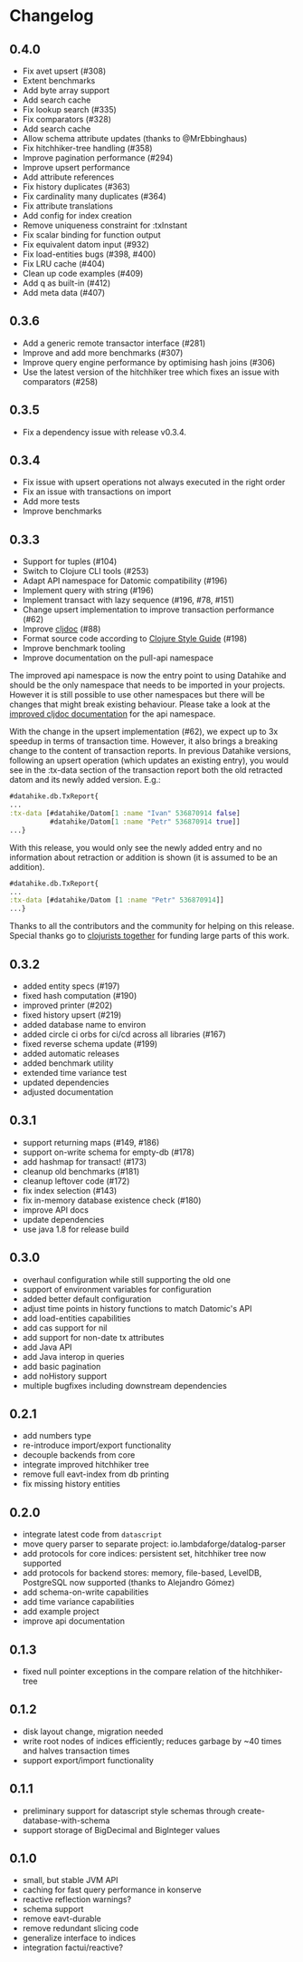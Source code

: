 # Changelog

## 0.4.0

- Fix avet upsert (#308)
- Extent benchmarks
- Add byte array support
- Add search cache
- Fix lookup search (#335)
- Fix comparators (#328)
- Add search cache
- Allow schema attribute updates (thanks to @MrEbbinghaus)
- Fix hitchhiker-tree handling (#358)
- Improve pagination performance (#294)
- Improve upsert performance
- Add attribute references
- Fix history duplicates (#363)
- Fix cardinality many duplicates (#364)
- Fix attribute translations
- Add config for index creation
- Remove uniqueness constraint for :txInstant
- Fix scalar binding for function output
- Fix equivalent datom input (#932)
- Fix load-entities bugs (#398, #400)
- Fix LRU cache (#404)
- Clean up code examples (#409)
- Add q as built-in (#412)
- Add meta data (#407)

## 0.3.6

- Add a generic remote transactor interface (#281)
- Improve and add more benchmarks (#307)
- Improve query engine performance by optimising hash joins (#306)
- Use the latest version of the hitchhiker tree which fixes an issue with comparators (#258)

## 0.3.5

- Fix a dependency issue with release v0.3.4.

## 0.3.4

- Fix issue with upsert operations not always executed in the right order
- Fix an issue with transactions on import
- Add more tests
- Improve benchmarks

## 0.3.3

- Support for tuples (#104)
- Switch to Clojure CLI tools (#253)
- Adapt API namespace for Datomic compatibility (#196)
- Implement query with string (#196)
- Implement transact with lazy sequence (#196, #78, #151)
- Change upsert implementation to improve transaction performance (#62)
- Improve [cljdoc](https://cljdoc.org/d/io.replikativ/datahike/) (#88)
- Format source code according to [Clojure Style Guide](https://github.com/bbatsov/clojure-style-guide) (#198)
- Improve benchmark tooling
- Improve documentation on the pull-api namespace

The improved api namespace is now the entry point to using Datahike and should be the only namespace that needs to be imported in your projects. However it is still possible to use other namespaces but there will be changes that might break existing behaviour. Please take a look at the [improved cljdoc documentation](https://cljdoc.org/d/io.replikativ/datahike/) for the api namespace.

With the change in the upsert implementation (#62), we expect up to 3x speedup in terms of transaction time. However, it also brings a breaking change to the content of transaction reports. In previous Datahike versions, following an upsert operation (which updates an existing entry), you would see in the :tx-data section of the transaction report both the old retracted datom and its newly added version. E.g.:

```clojure
#datahike.db.TxReport{
...
:tx-data [#datahike/Datom[1 :name "Ivan" 536870914 false]
          #datahike/Datom[1 :name "Petr" 536870914 true]]
...}
```

With this release, you would only see the newly added entry and no information about retraction or addition is shown (it is assumed to be an addition).

```clojure
#datahike.db.TxReport{
...
:tx-data [#datahike/Datom [1 :name "Petr" 536870914]]
...}
```

Thanks to all the contributors and the community for helping on this release. Special thanks go to [clojurists together](https://www.clojuriststogether.org/) for funding large parts of this work.

## 0.3.2

- added entity specs (#197)
- fixed hash computation (#190)
- improved printer (#202)
- fixed history upsert (#219)
- added database name to environ
- added circle ci orbs for ci/cd across all libraries (#167)
- fixed reverse schema update (#199)
- added automatic releases
- added benchmark utility
- extended time variance test
- updated dependencies
- adjusted documentation

## 0.3.1

- support returning maps (#149, #186)
- support on-write schema for empty-db (#178)
- add hashmap for transact! (#173)
- cleanup old benchmarks (#181)
- cleanup leftover code (#172)
- fix index selection (#143)
- fix in-memory database existence check (#180)
- improve API docs
- update dependencies
- use java 1.8 for release build

## 0.3.0

- overhaul configuration while still supporting the old one
- support of environment variables for configuration 
- added better default configuration
- adjust time points in history functions to match Datomic's API
- add load-entities capabilities
- add cas support for nil 
- add support for non-date tx attributes 
- add Java API
- add Java interop in queries
- add basic pagination
- add noHistory support
- multiple bugfixes including downstream dependencies

## 0.2.1

- add numbers type
- re-introduce import/export functionality
- decouple backends from core
- integrate improved hitchhiker tree
- remove full eavt-index from db printing
- fix missing history entities

## 0.2.0

- integrate latest code from `datascript`
- move query parser to separate project: io.lambdaforge/datalog-parser
- add protocols for core indices: persistent set, hitchhiker tree now supported
- add protocols for backend stores: memory, file-based, LevelDB, PostgreSQL now
  supported (thanks to Alejandro Gómez)
- add schema-on-write capabilities
- add time variance capabilities
- add example project
- improve api documentation

## 0.1.3

- fixed null pointer exceptions in the compare relation of the hitchhiker-tree

## 0.1.2

- disk layout change, migration needed
- write root nodes of indices efficiently; reduces garbage by ~40 times and halves transaction times
- support export/import functionality

## 0.1.1

- preliminary support for datascript style schemas through create-database-with-schema
- support storage of BigDecimal and BigInteger values

## 0.1.0

- small, but stable JVM API
- caching for fast query performance in konserve
- reactive reflection warnings?
- schema support
- remove eavt-durable
- remove redundant slicing code
- generalize interface to indices
- integration factui/reactive?
